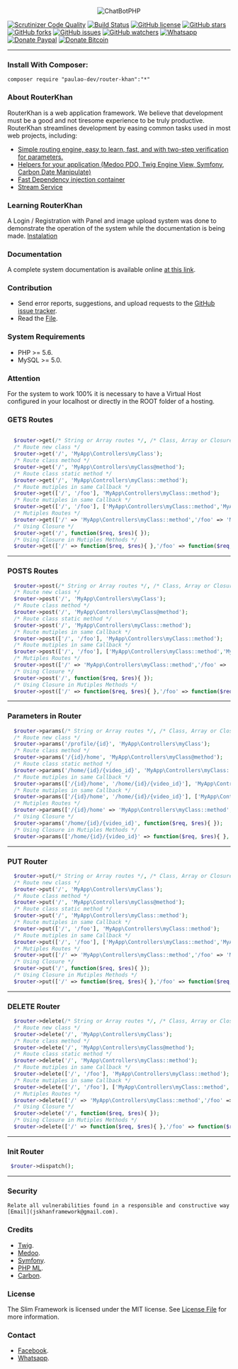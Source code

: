 <p align="center"><img src="https://i.imgur.com/C9Bc0FU.png" alt="ChatBotPHP"/></p>

<p align="center">

[![Scrutinizer Code Quality](https://scrutinizer-ci.com/g/PaulaoDev/router-khan/badges/quality-score.png?b=master)](https://scrutinizer-ci.com/g/PaulaoDev/router-khan/?branch=master)
[![Build Status](https://scrutinizer-ci.com/g/PaulaoDev/router-khan/badges/build.png?b=master)](https://scrutinizer-ci.com/g/PaulaoDev/router-khan/build-status/master)
[![GitHub license](https://img.shields.io/badge/license-MIT-blue.svg)](https://raw.githubusercontent.com/PaulaoDev/router-khan/master/LICENSE)
[![GitHub stars](https://img.shields.io/github/stars/PaulaoDev/router-khan.svg)](https://github.com/PaulaoDev/ChatBot-PHP-Facebook/stargazers)
[![GitHub forks](https://img.shields.io/github/forks/PaulaoDev/router-khan.svg)](https://github.com/PaulaoDev/ChatBot-PHP-Facebook/fork)
[![GitHub issues](https://img.shields.io/github/issues/PaulaoDev/router-khan.svg)](https://github.com/PaulaoDev/ChatBot-PHP-Facebook/issues)
[![GitHub watchers](https://img.shields.io/github/watchers/badges/shields.svg?style=social&label=Watch)](https://github.com/PaulaoDev/router-khan/subscription)
[![Whatsapp](https://img.shields.io/badge/Whatsapp-On-green.svg)](https://bit.ly/whatsappdopaulo)
[![Donate Paypal](https://img.shields.io/badge/Donate-PayPal-green.svg)](https://goo.gl/ujU2QU)
[![Donate Bitcoin](https://img.shields.io/badge/Donate-Bitcoin-yellow.svg)](https://blockchain.info/address/37RWdwgsXK94pANXm9fHv722k4zQmtmCpH)
</p>

-----------------------

  ### Install With Composer:
  `composer require "paulao-dev/router-khan":"*"`


 ### About RouterKhan
 RouterKhan is a web application framework. We believe that development must be a good and not tiresome experience to be truly productive. RouterKhan streamlines development by easing common tasks used in most web projects, including:
 
 - [Simple routing engine, easy to learn, fast, and with two-step verification for parameters.](https://github.com/PaulaoDev/router-khan/blob/master/Src/RouterKhan/RouterKhan.php)
 - [Helpers for your application (Medoo PDO, Twig Engine View, Symfony, Carbon Date Manipulate)](https://github.com/PaulaoDev/router-khan/blob/master/composer.json)
 - [Fast Dependency injection container](https://github.com/PaulaoDev/router-khan/blob/master/src/Container/ServiceContainer.php)
 - [Stream Service](https://github.com/PaulaoDev/router-khan/blob/master/Src/Stream/StreamServer.php)



### Learning RouterKhan
A Login / Registration with Panel and image upload system was done to demonstrate the operation of the system while the documentation is being made.
[Instalation](https://github.com/PaulaoDev/router-khan/tree/master/resources/installation)

### Documentation
A complete system documentation is available online [at this link](https://paulaodev.github.io/RouterKhan/documentation).

### Contribution
 - Send error reports, suggestions, and upload requests to the [GitHub issue tracker](https://github.com/PaulaoDev/router-khan/issues).
 - Read the [File](https://github.com/PaulaoDev/router-khan/blob/master/CONTRIBUTING.md).

### System Requirements
 - PHP >= 5.6.
 - MySQL >= 5.0.

### Attention
For the system to work 100% it is necessary to have a Virtual Host configured in your localhost or directly in the ROOT folder of a hosting.

  ### GETS Routes
  
  
  ```php
  
    $router->get(/* String or Array routes */, /* Class, Array or Closure */);
    /* Route new class */
    $router->get('/', 'MyApp\Controllers\myClass');
    /* Route class method */
    $router->get('/', 'MyApp\Controllers\myClass@method');
    /* Route class static method */
    $router->get('/', 'MyApp\Controllers\myClass::method');
    /* Route mutiples in same Callback */
    $router->get(['/', '/foo'], 'MyApp\Controllers\myClass::method');
    /* Route mutiples in same Callback */
    $router->get(['/', '/foo'], ['MyApp\Controllers\myClass::method','MyApp\Controllers\myClass@method']);
    /* Mutiples Routes */
    $router->get(['/' => 'MyApp\Controllers\myClass::method','/foo' => 'MyApp\Controllers\myClass@method']);
    /* Using Closure */
    $router->get('/', function($req, $res){ });
    /* Using Closure in Mutiples Methods */
    $router->get(['/' => function($req, $res){ },'/foo' => function($req, $res){ }]);
  
  ```
  
  
  ------------------------------------------------
  
  
  ### POSTS Routes
  
  ```php
    $router->post(/* String or Array routes */, /* Class, Array or Closure */);
    /* Route new class */
    $router->post('/', 'MyApp\Controllers\myClass');
    /* Route class method */
    $router->post('/', 'MyApp\Controllers\myClass@method');
    /* Route class static method */
    $router->post('/', 'MyApp\Controllers\myClass::method');
    /* Route mutiples in same Callback */
    $router->post(['/', '/foo'], 'MyApp\Controllers\myClass::method');
    /* Route mutiples in same Callback */
    $router->post(['/', '/foo'], ['MyApp\Controllers\myClass::method','MyApp\Controllers\myClass@method']);
    /* Mutiples Routes */
    $router->post(['/' => 'MyApp\Controllers\myClass::method','/foo' => 'MyApp\Controllers\myClass@method']);
    /* Using Closure */
    $router->post('/', function($req, $res){ });
    /* Using Closure in Mutiples Methods */
    $router->post(['/' => function($req, $res){ },'/foo' => function($req, $res){ }]);

   ```
  
  
  ------------------------------------------------
    
  
  ### Parameters in Router
  
  ```php
    $router->params(/* String or Array routes */, /* Class, Array or Closure */);
    /* Route new class */
    $router->params('/profile/{id}', 'MyApp\Controllers\myClass');
    /* Route class method */
    $router->params('/{id}/home', 'MyApp\Controllers\myClass@method');
    /* Route class static method */
    $router->params('/home/{id}/{video_id}', 'MyApp\Controllers\myClass::method');
    /* Route mutiples in same Callback */
    $router->params(['/{id}/home', '/home/{id}/{video_id}'], 'MyApp\Controllers\myClass::method');
    /* Route mutiples in same Callback */
    $router->params(['/{id}/home', '/home/{id}/{video_id}'], ['MyApp\Controllers\myClass::method','MyApp\Controllers\myClass@method']);
    /* Mutiples Routes */
    $router->params(['/{id}/home' => 'MyApp\Controllers\myClass::method','/home/{id}/{video_id}' => 'MyApp\Controllers\myClass@method']);
    /* Using Closure */
    $router->params('/home/{id}/{video_id}', function($req, $res){ });
    /* Using Closure in Mutiples Methods */
    $router->params(['/home/{id}/{video_id}' => function($req, $res){ },'/{id}/home' => function($req, $res){ }]);
   ```
  
  
  ------------------------------------------------

  
  ### PUT Router
  
  ```php
    $router->put(/* String or Array routes */, /* Class, Array or Closure */);
    /* Route new class */
    $router->put('/', 'MyApp\Controllers\myClass');
    /* Route class method */
    $router->put('/', 'MyApp\Controllers\myClass@method');
    /* Route class static method */
    $router->put('/', 'MyApp\Controllers\myClass::method');
    /* Route mutiples in same Callback */
    $router->put(['/', '/foo'], 'MyApp\Controllers\myClass::method');
    /* Route mutiples in same Callback */
    $router->put(['/', '/foo'], ['MyApp\Controllers\myClass::method','MyApp\Controllers\myClass@method']);
    /* Mutiples Routes */
    $router->put(['/' => 'MyApp\Controllers\myClass::method','/foo' => 'MyApp\Controllers\myClass@method']);
    /* Using Closure */
    $router->put('/', function($req, $res){ });
    /* Using Closure in Mutiples Methods */
    $router->put(['/' => function($req, $res){ },'/foo' => function($req, $res){ }]);
   ```
  
  
  ------------------------------------------------

  
  ### DELETE Router
  
  ```php
    $router->delete(/* String or Array routes */, /* Class, Array or Closure */);
    /* Route new class */
    $router->delete('/', 'MyApp\Controllers\myClass');
    /* Route class method */
    $router->delete('/', 'MyApp\Controllers\myClass@method');
    /* Route class static method */
    $router->delete('/', 'MyApp\Controllers\myClass::method');
    /* Route mutiples in same Callback */
    $router->delete(['/', '/foo'], 'MyApp\Controllers\myClass::method');
    /* Route mutiples in same Callback */
    $router->delete(['/', '/foo'], ['MyApp\Controllers\myClass::method','MyApp\Controllers\myClass@method']);
    /* Mutiples Routes */
    $router->delete(['/' => 'MyApp\Controllers\myClass::method','/foo' => 'MyApp\Controllers\myClass@method']);
    /* Using Closure */
    $router->delete('/', function($req, $res){ });
    /* Using Closure in Mutiples Methods */
    $router->delete(['/' => function($req, $res){ },'/foo' => function($req, $res){ }]);
   ```
  
  
  ------------------------------------------------
  
  
   ### Init Router
   
   
   ```php
    $router->dispatch();
   ```
   
  
   ------------------------------------------------
   
   ### Security
    Relate all vulnerabilities found in a responsible and constructive way [Email](jskhanframework@gmail.com).
   
   ### Credits
   
   
 -  [Twig](https://github.com/twigphp/Twig).
 - [Medoo](https://github.com/catfan/Medoo).
 - [Symfony](https://github.com/symfony/symfony).
 - [PHP ML](https://github.com/php-ai/php-ml).
 - [Carbon](https://github.com/briannesbitt/Carbon).
    
    
  
  ### License
  The Slim Framework is licensed under the MIT license. See [License File](https://github.com/PaulaoDev/router-khan/blob/master/LICENSE) for more information.
  
  ### Contact
   - [Facebook](https://fb.com/PauloRodriguesYT).
   - [Whatsapp](https://bit.ly/whatsappdopaulo).
